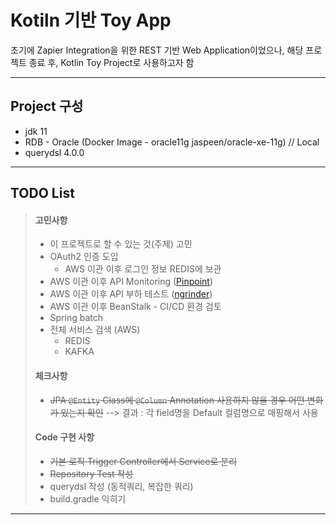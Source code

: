 # Kotiln 기반 Toy App

초기에 Zapier Integration을 위한 REST 기반 Web Application이었으나,
해당 프로젝트 종료 후, Kotlin Toy Project로 사용하고자 함

---
## Project 구성
- jdk 11
- RDB - Oracle (Docker Image - oracle11g jaspeen/oracle-xe-11g) // Local
- querydsl 4.0.0
 --- 

## TODO List
> #### 고민사항 
> - 이 프로젝트로 할 수 있는 것(주제) 고민
> - OAuth2 인증 도입
>   - AWS 이관 이후 로그인 정보 REDIS에 보관
> - AWS 이관 이후 API Monitoring ([Pinpoint](https://github.com/pinpoint-apm/pinpoint))
> - AWS 이관 이후 API 부하 테스트 ([ngrinder](https://github.com/naver/ngrinder))
> - AWS 이관 이후 BeanStalk - CI/CD 환경 검토
> - Spring batch
> - 전체 서비스 검색 (AWS)
>   - REDIS
>   - KAFKA
> #### 체크사항
> - ~~JPA ``@Entity`` Class에 ``@Column`` Annotation 사용하지 않을 경우 어떤 변화가 있는지 확인~~
> -->  결과 : 각 field명을 Default 컬럼명으로 매핑해서 사용
> #### Code 구현 사항
> - ~~기본 로직 Trigger Controller에서 Service로 분리~~
> - ~~Repository Test 작성~~
> - querydsl 작성 (동적쿼리, 복잡한 쿼리)
> - build.gradle 익히기
--- 
